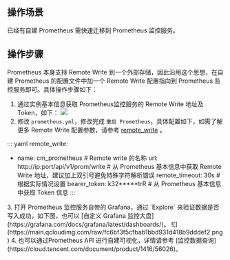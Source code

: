## 操作场景

已经有自建 Prometheus 需快速迁移到 Prometheus 监控服务。

## 操作步骤

Prometheus 本身支持 Remote Write 到一个外部存储，因此沿用这个思想，在自建 Prometheus 的配置文件中加一个 Remote Write 配置指向到 Prometheus 监控服务即可。具体操作步骤如下：
1. 通过实例基本信息获取 Prometheus监控服务的 Remote Write 地址及 Token，如下：
![](https://main.qcloudimg.com/raw/8a75f9f21f391f771d3898310a8ccc0d.png)
2. 修改 `prometheus.yml`，修改完成 `重启 Prometheus`，具体配置如下，如需了解更多 Remote Write 配置参数，请参考 [remote_write](https://prometheus.io/docs/prometheus/latest/configuration/configuration/#remote_write) 。
<dx-codeblock>
:::  yaml
remote_write:

  - name: cm_prometheus # Remote write 的名称
    url: http://ip:port/api/v1/prom/write  # 从 Prometheus 基本信息中获取 Remote Write 地址，建议加上双引号避免特殊字符解析错误
    remote_timeout: 30s # 根据实际情况设置
    bearer_token: k32*****trR # 从 Prometheus 基本信息中获取 Token 信息
:::
</dx-codeblock>
3. 打开 Prometheus 监控服务自带的 Grafana，通过 `Explore` 来验证数据是否写入成功，如下图，也可以 [自定义 Grafana 监控大盘](https://grafana.com/docs/grafana/latest/dashboards/)。
   ![](https://main.qcloudimg.com/raw/fc6bf3f5cfbab1bbd931d418b9dddef2.png)
4. 也可以通过Prometheus API 进行自建可视化，详情请参考 [监控数据查询](https://cloud.tencent.com/document/product/1416/56026)。
